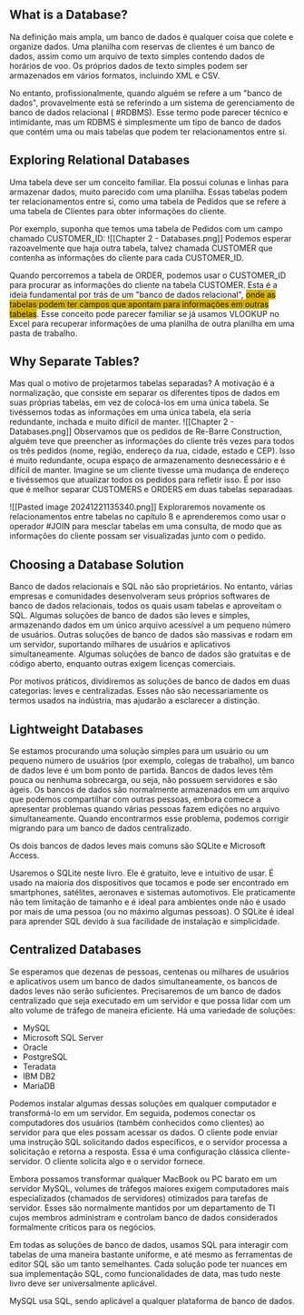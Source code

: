 ## What is a Database?
Na definição mais ampla, um banco de dados é qualquer coisa que colete e organize dados. Uma planilha com reservas de clientes é um banco de dados, assim como um arquivo de texto simples contendo dados de horários de voo. Os próprios dados de texto simples podem ser armazenados em vários formatos, incluindo XML e CSV.

No entanto, profissionalmente, quando alguém se refere a um "banco de dados", provavelmente está se referindo a um sistema de gerenciamento de banco de dados relacional ( #RDBMS). Esse termo pode parecer técnico e intimidante, mas um RDBMS é simplesmente um tipo de banco de dados que contém uma ou mais tabelas que podem ter relacionamentos entre si.

## Exploring Relational Databases
Uma tabela deve ser um conceito familiar. Ela possui colunas e linhas para armazenar dados, muito parecido com uma planilha. Essas tabelas podem  ter relacionamentos entre si, como uma tabela de Pedidos que se refere a uma tabela de Clientes para obter informações do cliente.

Por exemplo, suponha que temos uma tabela de Pedidos com um campo chamado CUSTOMER_ID:
![[Chapter 2 - Databases.png]]
Podemos esperar razoavelmente que haja outra tabela, talvez chamada CUSTOMER que contenha as informações do cliente para cada CUSTOMER_ID.

Quando percorremos a tabela de ORDER, podemos usar o CUSTOMER_ID para procurar as informações do cliente na tabela CUSTOMER. Esta é a ideia fundamental por trás de um "banco de dados relacional", <span style="background:#d4b106">onde as tabelas podem ter campos que apontam para informações em outras tabelas</span>. Esse conceito pode parecer familiar se já usamos VLOOKUP no Excel para recuperar informações de uma planilha de outra planilha em uma pasta de trabalho. 

## Why Separate Tables?
Mas qual o motivo de projetarmos tabelas separadas? A motivação é a normalização, que consiste em separar os diferentes tipos de dados em suas próprias tabelas, em vez de colocá-los em uma única tabela. Se tivéssemos todas as informações em uma única tabela, ela seria redundante, inchada e muito difícil de manter. 
![[Chapter 2 - Databases.png]]
Observamos que os pedidos de Re-Barre Construction, alguém teve que preencher as informações do cliente três vezes para todos os três pedidos (nome, região, endereço da rua, cidade, estado e CEP). Isso é muito redundante, ocupa espaço de armazenamento desnecessário e é difícil de manter. Imagine se um cliente tivesse uma mudança de endereço e tivéssemos que atualizar todos os pedidos para refletir isso. É por isso que é melhor separar CUSTOMERS e ORDERS em duas tabelas separadaas. 

![[Pasted image 20241221135340.png]]
Exploraremos novamente os relacionamentos entre tabelas no capítulo 8 e aprenderemos como usar o operador #JOIN para mesclar tabelas em uma consulta, de modo que as informações do cliente possam ser visualizadas junto com o pedido.

## Choosing a Database Solution

Banco de dados relacionais e SQL não são proprietários. No entanto, várias empresas e comunidades desenvolveram seus próprios softwares de banco de dados relacionais, todos os quais usam tabelas e aproveitam o SQL. Algumas soluções de banco de dados são leves e simples, armazenando dados em um único arquivo acessível a um pequeno número de usuários. Outras soluções de banco de dados são massivas e rodam em um servidor, suportando milhares de usuários e aplicativos simultaneamente. Algumas soluções de banco de dados são gratuitas e de código aberto, enquanto outras exigem licenças comerciais. 

Por motivos práticos, dividiremos as soluções de banco de dados em duas categorias: leves e centralizadas. Esses não são necessariamente os termos usados na indústria, mas ajudarão a esclarecer a distinção.

## Lightweight Databases
Se estamos procurando uma solução simples para um usuário ou um pequeno número de usuários (por exemplo, colegas de trabalho), um banco de dados leve é um bom ponto de partida. Bancos de dados leves têm pouca ou nenhuma sobrecarga, ou seja, não possuem servidores e são ágeis. Os bancos de dados são normalmente armazenados em um arquivo que podemos compartilhar com outras pessoas, embora comece a apresentar problemas quando várias pessoas fazem edições no arquivo simultaneamente. Quando encontrarmos esse problema, podemos corrigir migrando para um banco de dados centralizado.

Os dois bancos de dados leves mais comuns são SQLite e Microsoft Access.

Usaremos o SQLite neste livro. Ele é gratuito, leve e intuitivo de usar. É usado na maioria dos dispositivos que tocamos e pode ser encontrado em smartphones, satélites, aeronaves e sistemas automotivos. Ele praticamente não tem limitação de tamanho e é ideal para ambientes onde não é usado por mais de uma pessoa (ou no máximo algumas pessoas). O SQLite é ideal para aprender SQL devido à sua facilidade de instalação e simplicidade. 

## Centralized Databases
Se esperamos que dezenas de pessoas, centenas ou milhares de usuários e aplicativos usem um banco de dados simultaneamente, os bancos de dados leves não serão suficientes. Precisaremos de um banco de dados centralizado que seja executado em um servidor e que possa lidar com um alto volume de tráfego de maneira eficiente. Há uma variedade de soluções:
- MySQL
- Microsoft SQL Server
- Oracle
- PostgreSQL
- Teradata
- IBM DB2
- MariaDB

Podemos instalar algumas dessas soluções em qualquer computador e transformá-lo em um servidor. Em seguida, podemos conectar os computadores dos usuários (também conhecidos como clientes) ao servidor para que eles possam acessar os dados. O cliente pode enviar uma instrução SQL solicitando dados específicos, e o servidor processa a solicitação e retorna a resposta. Essa é uma configuração clássica cliente-servidor. O cliente solicita algo e o servidor fornece. 

Embora possamos transformar qualquer MacBook ou PC barato em um servidor MySQL, volumes de tráfegos maiores exigem computadores mais especializados (chamados de servidores) otimizados para tarefas de servidor. Esses são normalmente mantidos por um departamento de TI cujos membros administram e controlam banco de dados considerados formalmente críticos para os negócios. 

Em todas as soluções de banco de dados, usamos SQL para interagir com tabelas de uma maneira bastante uniforme, e até mesmo as ferramentas de editor SQL são um tanto semelhantes. Cada solução pode ter nuances em sua implementação SQL, como funcionalidades de data, mas tudo neste livro deve ser universalmente aplicável. 

MySQL usa SQL, sendo aplicável a qualquer plataforma de banco de dados. 


